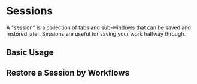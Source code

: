 # Sessions

A "session" is a collection of tabs and sub-windows that can be saved and restored
later. Sessions are useful for saving your work halfway through.

## Basic Usage



## Restore a Session by Workflows
